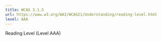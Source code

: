 ```yaml
---
title: WCAG 3.1.5
url: https://www.w3.org/WAI/WCAG21/Understanding/reading-level.html
level: AAA
---
```

Reading Level (Level AAA)
